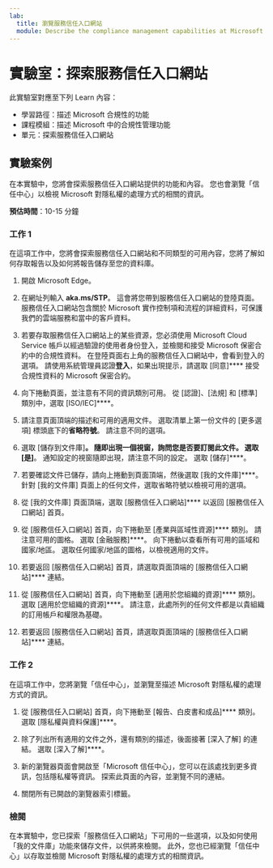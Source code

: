 ```yaml
---
lab:
  title: 瀏覽服務信任入口網站
  module: Describe the compliance management capabilities at Microsoft
---
```


# 實驗室：探索服務信任入口網站

此實驗室對應至下列 Learn 內容：

- 學習路徑：描述 Microsoft 合規性的功能
- 課程模組：描述 Microsoft 中的合規性管理功能
- 單元：探索服務信任入口網站

## 實驗案例

在本實驗中，您將會探索服務信任入口網站提供的功能和內容。 您也會瀏覽「信任中心」以檢視 Microsoft 對隱私權的處理方式的相關的資訊。

**預估時間**：10-15 分鐘

### 工作 1

在這項工作中，您將會探索服務信任入口網站和不同類型的可用內容，您將了解如何存取報告以及如何將報告儲存至您的資料庫。

1. 開啟 Microsoft Edge。

1. 在網址列輸入 **aka.ms/STP**。 這會將您帶到服務信任入口網站的登陸頁面。 服務信任入口網站包含關於 Microsoft 實作控制項和流程的詳細資料，可保護我們的雲端服務和當中的客戶資料。

1. 若要存取服務信任入口網站上的某些資源，您必須使用 Microsoft Cloud Service 帳戶以經過驗證的使用者身份登入，並檢閱和接受 Microsoft 保密合約中的合規性資料。 在登陸頁面右上角的服務信任入口網站中，會看到登入的選項。  請使用系統管理員認證**登入**，如果出現提示，請選取 [同意]**** 接受合規性資料的 Microsoft 保密合約。

1. 向下捲動頁面，並注意有不同的資訊類別可用。 從 [認證]、[法規] 和 [標準] 類別中，選取 [ISO/IEC]****。

1. 請注意頁面頂端的描述和可用的適用文件。  選取清單上第一份文件的 [更多選項] 標頭底下的**省略符號**。  請注意不同的選項。

1. 選取 [儲存到文件庫]****。  隨即出現一個視窗，詢問您是否要訂閱此文件。  選取 [是]****。 通知設定的視窗隨即出現，請注意不同的設定。 選取 [儲存]****。

1. 若要確認文件已儲存，請向上捲動到頁面頂端，然後選取 [我的文件庫]****。  針對 [我的文件庫] 頁面上的任何文件，選取省略符號以檢視可用的選項。

1. 從 [我的文件庫] 頁面頂端，選取 [服務信任入口網站]**** 以返回 [服務信任入口網站] 首頁。

1. 從 [服務信任入口網站] 首頁，向下捲動至 [產業與區域性資源]**** 類別。  請注意可用的圖格。  選取 [金融服務]****。  向下捲動以查看所有可用的區域和國家/地區。  選取任何國家/地區的圖格，以檢視適用的文件。

1. 若要返回 [服務信任入口網站] 首頁，請選取頁面頂端的 [服務信任入口網站]**** 連結。

1. 從 [服務信任入口網站] 首頁，向下捲動至 [適用於您組織的資源]**** 類別。 選取 [適用於您組織的資源]****。  請注意，此處所列的任何文件都是以貴組織的訂用帳戶和權限為基礎。

1. 若要返回 [服務信任入口網站] 首頁，請選取頁面頂端的 [服務信任入口網站]**** 連結。

### 工作 2

在這項工作中，您將瀏覽「信任中心」，並瀏覽至描述 Microsoft 對隱私權的處理方式的資訊。

1. 從 [服務信任入口網站] 首頁，向下捲動至 [報告、白皮書和成品]**** 類別。 選取 [隱私權與資料保護]****。  

1. 除了列出所有適用的文件之外，還有類別的描述，後面接著 [深入了解] 的連結。  選取 [深入了解]****。

1. 新的瀏覽器頁面會開啟至「Microsoft 信任中心」，您可以在該處找到更多資訊，包括隱私權等資訊。 探索此頁面的內容，並瀏覽不同的連結。

1. 關閉所有已開啟的瀏覽器索引標籤。

### 檢閱

在本實驗中，您已探索「服務信任入口網站」下可用的一些選項，以及如何使用「我的文件庫」功能來儲存文件，以供將來檢閱。  此外，您也已經瀏覽「信任中心」以存取並檢閱 Microsoft 對隱私權的處理方式的相關資訊。
